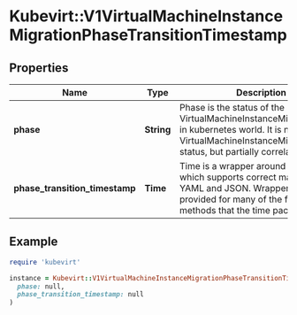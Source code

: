 # Kubevirt::V1VirtualMachineInstanceMigrationPhaseTransitionTimestamp

## Properties

| Name | Type | Description | Notes |
| ---- | ---- | ----------- | ----- |
| **phase** | **String** | Phase is the status of the VirtualMachineInstanceMigrationPhase in kubernetes world. It is not the VirtualMachineInstanceMigrationPhase status, but partially correlates to it. | [optional] |
| **phase_transition_timestamp** | **Time** | Time is a wrapper around time.Time which supports correct marshaling to YAML and JSON.  Wrappers are provided for many of the factory methods that the time package offers. | [optional] |

## Example

```ruby
require 'kubevirt'

instance = Kubevirt::V1VirtualMachineInstanceMigrationPhaseTransitionTimestamp.new(
  phase: null,
  phase_transition_timestamp: null
)
```

